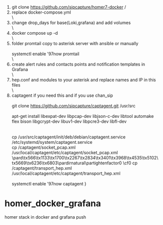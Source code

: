 1. git clone https://github.com/sipcapture/homer7-docker
/
2. replace docker-compose.yml\
\
3. change drop_days for base(Loki,grafana) and add volumes\
\
4. docker compose up -d\
\
5. folder promtail  copy to asterisk server with ansible or manually\
\
systemctl enable \'97now promtail \
\
6. create alert rules and contacts points and notification templates in Grafana\
\
7. hep.conf and modules to your asterisk and replace names and IP in this files\
\
5. captagent if you need  this and if you use chan_sip\
\
git clone https://github.com/sipcapture/captagent.git /usr/src\
\
apt-get install libexpat-dev libpcap-dev libjson-c-dev libtool automake flex bison libgcrypt-dev libuv1-dev libpcre3-dev libfl-dev\
\
\
cp /usr/src/captagent/init/deb/debian/captagent.service /etc/systemd/system/captagent.service\
cp /captagent/socket_pcap.xml  /usr/local/captagent/etc/captagent/socket_pcap.xml \
\pard\tx566\tx1133\tx1700\tx2267\tx2834\tx3401\tx3968\tx4535\tx5102\tx5669\tx6236\tx6803\pardirnatural\partightenfactor0
\cf0 cp /captagent/transport_hep.xml  /usr/local/captagent/etc/captagent/transport_hep.xml\
\
systemctl enable \'97now captagent }

# homer_docker_grafana
homer stack in docker and grafana push
